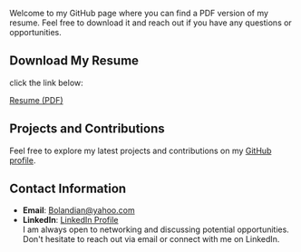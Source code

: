 Welcome to my GitHub page where you can find a PDF version of my resume. Feel free to download it and reach out if you have any questions or opportunities.

## Download My Resume

click the link below:

[Resume (PDF)](https://github.com/BolandianBolandian/MyResume/blob/main/Resume%20PDF/MohammadSadeq-Bolandian-Resume.pdf)

## Projects and Contributions

Feel free to explore my latest projects and contributions on my [GitHub profile](https://github.com/BolandianBolandian).

## Contact Information

- **Email**: [Bolandian@yahoo.com](mailto:youremail@example.com)
- **LinkedIn**: [LinkedIn Profile](https://www.linkedin.com/in/mohammadsadeq-bolandian)<br>
I am always open to networking and discussing potential opportunities. 
Don't hesitate to reach out via email or connect with me on LinkedIn.



